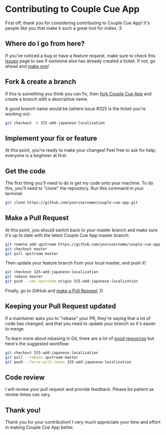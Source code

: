 # Contributing to Couple Cue App

First off, thank you for considering contributing to Couple Cue App! It's people like you that make it such a great tool for indies :3

## Where do I go from here?

If you've noticed a bug or have a feature request, make sure to check this [Issues](https://github.com/maxkaygee/couple-cue-app/issues) page to see if someone else has already created a ticket. If not, go ahead and [make one](https://github.com/maxkaygee/couple-cue-app/issues/new)!

## Fork & create a branch

If this is something you think you can fix, then [fork Couple Cue App](https://help.github.com/articles/fork-a-repo) and create a branch with a descriptive name.

A good branch name would be (where issue #325 is the ticket you're working on):

```sh
git checkout -b 325-add-japanese-localization
```

## Implement your fix or feature

At this point, you're ready to make your changes! Feel free to ask for help; everyone is a beginner at first.

## Get the code

The first thing you'll need to do is get my code onto your machine. To do this, you'll need to "clone" the repository. Run this command in your terminal:

```sh
git clone https://github.com/yourusername/couple-cue-app.git
```

## Make a Pull Request

At this point, you should switch back to your master branch and make sure it's up to date with the latest Couple Cue App master branch:

```sh
git remote add upstream https://github.com/yourusername/couple-cue-app.git
git checkout master
git pull upstream master
```

Then update your feature branch from your local master, and push it!

```sh
git checkout 325-add-japanese-localization
git rebase master
git push --set-upstream origin 325-add-japanese-localization
```

Finally, go to GitHub and [make a Pull Request](https://help.github.com/articles/creating-a-pull-request) :D

## Keeping your Pull Request updated

If a maintainer asks you to "rebase" your PR, they're saying that a lot of code has changed, and that you need to update your branch so it's easier to merge.

To learn more about rebasing in Git, there are a lot of [good](https://git-scm.com/book/en/v2/Git-Branching-Rebasing) [resources](https://www.atlassian.com/git/tutorials/rewriting-history/git-rebase) but here's the suggested workflow:

```sh
git checkout 325-add-japanese-localization
git pull --rebase upstream master
git push --force-with-lease 325-add-japanese-localization
```

## Code review

I will review your pull request and provide feedback. Please be patient as review times can vary.

## Thank you!

Thank you for your contribution! I very much appreciate your time and effort in making Couple Cue App better.